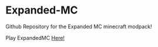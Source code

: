 # Expanded-MC
Github Repository for the Expanded MC minecraft modpack!

Play ExpandedMC [Here!](https://modrinth.com/modpack/expandedmc)
